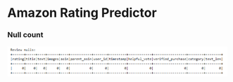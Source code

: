 # Amazon Rating Predictor





### Null count

<img src="images/nulls_by_col.png" alt="Nulls by columns" width="500">
